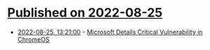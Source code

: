 # [Published on 2022-08-25](index.md)

* [2022-08-25, 13:21:00](https://soylentnews.org/article.pl?sid=22/08/24/1358223&from=rss) - [Microsoft Details Critical Vulnerability in ChromeOS](https://soylentnews.org/article.pl?sid=22/08/24/1358223&from=rss)
